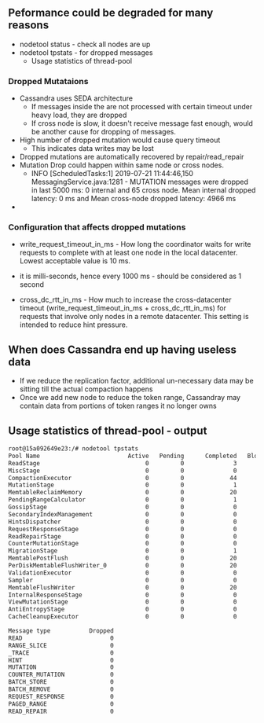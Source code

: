 ## Peformance could be degraded for many reasons

* nodetool status  - check all nodes are up
* nodetool tpstats - for dropped messages
  * Usage statistics of thread-pool

### Dropped Mutataions

* Cassandra uses SEDA architecture
  * If messages inside the are not processed with certain timeout under heavy load, they are dropped
  * If cross node is slow, it doesn't receive message fast enough, would be another cause for dropping of messages.
* High number of dropped mutation would cause query timeout
  * This indicates data writes may be lost
* Dropped mutations are automatically recovered by repair/read_repair
* Mutation Drop could happen within same node or cross nodes.
   * INFO  [ScheduledTasks:1] 2019-07-21 11:44:46,150  MessagingService.java:1281 - MUTATION messages were dropped in last 5000 ms: 0 internal and 65 cross node. Mean internal dropped latency: 0 ms and Mean cross-node dropped latency: 4966 ms
*  

### Configuration that affects dropped mutations

* write_request_timeout_in_ms - How long the coordinator waits for write requests to complete with at least one node in the local datacenter. Lowest acceptable value is 10 ms.
* it is milli-seconds, hence every 1000 ms - should be considered as 1 second

* cross_dc_rtt_in_ms - How much to increase the cross-datacenter timeout (write_request_timeout_in_ms + cross_dc_rtt_in_ms) for requests that involve only nodes in a remote datacenter. This setting is intended to reduce hint pressure.

## When does Cassandra end up having useless data

* If we reduce the replication factor, additional un-necessary data may be sitting till the actual compaction happens
* Once we add new node to reduce the token range, Cassandray may contain data from portions of token ranges it no longer owns

## Usage statistics of thread-pool - output

```txt
root@15a092649e23:/# nodetool tpstats
Pool Name                         Active   Pending      Completed   Blocked  All time blocked
ReadStage                              0         0              3         0                 0
MiscStage                              0         0              0         0                 0
CompactionExecutor                     0         0             44         0                 0
MutationStage                          0         0              1         0                 0
MemtableReclaimMemory                  0         0             20         0                 0
PendingRangeCalculator                 0         0              1         0                 0
GossipStage                            0         0              0         0                 0
SecondaryIndexManagement               0         0              0         0                 0
HintsDispatcher                        0         0              0         0                 0
RequestResponseStage                   0         0              0         0                 0
ReadRepairStage                        0         0              0         0                 0
CounterMutationStage                   0         0              0         0                 0
MigrationStage                         0         0              1         0                 0
MemtablePostFlush                      0         0             20         0                 0
PerDiskMemtableFlushWriter_0           0         0             20         0                 0
ValidationExecutor                     0         0              0         0                 0
Sampler                                0         0              0         0                 0
MemtableFlushWriter                    0         0             20         0                 0
InternalResponseStage                  0         0              0         0                 0
ViewMutationStage                      0         0              0         0                 0
AntiEntropyStage                       0         0              0         0                 0
CacheCleanupExecutor                   0         0              0         0                 0

Message type           Dropped
READ                         0
RANGE_SLICE                  0
_TRACE                       0
HINT                         0
MUTATION                     0
COUNTER_MUTATION             0
BATCH_STORE                  0
BATCH_REMOVE                 0
REQUEST_RESPONSE             0
PAGED_RANGE                  0
READ_REPAIR                  0
```
